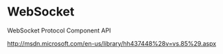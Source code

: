 WebSocket
=========

WebSocket Protocol Component API

http://msdn.microsoft.com/en-us/library/hh437448%28v=vs.85%29.aspx

